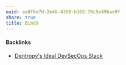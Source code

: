 ```yaml
---
uuid: ae8f6e7d-2e46-4308-b162-70c5e49bae9f
share: true
title: Bind9
---
```

#### Backlinks

* [Dentropy's Ideal DevSecOps Stack](/406a13ea-5f64-440a-b454-6b43afe9e0d5)